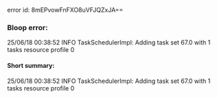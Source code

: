 error id: 8mEPvowFnFXO8uVFJQZxJA==
### Bloop error:

25/06/18 00:38:52 INFO TaskSchedulerImpl: Adding task set 67.0 with 1 tasks resource profile 0
#### Short summary: 

25/06/18 00:38:52 INFO TaskSchedulerImpl: Adding task set 67.0 with 1 tasks resource profile 0